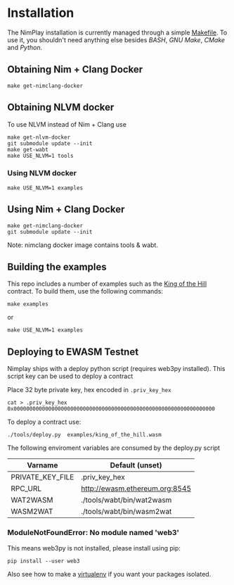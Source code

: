 # Installation

The NimPlay installation is currently managed through a simple [Makefile](https://github.com/status-im/nimplay/blob/master/Makefile).
To use it, you shouldn't need anything else besides _BASH_, _GNU Make_, _CMake_ and _Python_.

## Obtaining Nim + Clang Docker

```
make get-nimclang-docker
```

## Obtaining NLVM docker

To use NLVM instead of Nim + Clang use 

```
make get-nlvm-docker
git submodule update --init
make get-wabt
make USE_NLVM=1 tools
```

### Using NLVM docker

```
make USE_NLVM=1 examples
```

## Using Nim + Clang Docker

```
make get-nimclang-docker 
git submodule update --init
```
Note: nimclang docker image contains tools & wabt.

## Building the examples

This repo includes a number of examples such as the [King of the Hill](https://github.com/status-im/nimplay/blob/master/examples/king_of_the_hill.nim) contract. To build them, use the following commands:

```
make examples
```
or
```
make USE_NLVM=1 examples
```

## Deploying to EWASM Testnet

Nimplay ships with a deploy python script (requires web3py installed). This script key can be used to deploy a contract

Place 32 byte private key, hex encoded in `.priv_key_hex`
```
cat > .priv_key_hex
0x0000000000000000000000000000000000000000000000000000000000000000
```

To deploy a contract use:
```
./tools/deploy.py  examples/king_of_the_hill.wasm
```

The following enviroment variables are consumed by the deploy.py script

| Varname         |Default (unset)                 |
|---              |---                             |
| PRIVATE_KEY_FILE| .priv_key_hex                  |
| RPC_URL         |  http://ewasm.ethereum.org:8545|
| WAT2WASM        | ./tools/wabt/bin/wat2wasm      |
| WASM2WAT        | ./tools/wabt/bin/wasm2wat      |

### ModuleNotFoundError: No module named 'web3'

This means web3py is not installed, please install using pip:

```
pip install --user web3
```

Also see how to make a [virtualenv](https://www.liquidweb.com/kb/creating-virtual-environment-ubuntu-16-04/) if you want your packages isolated.
